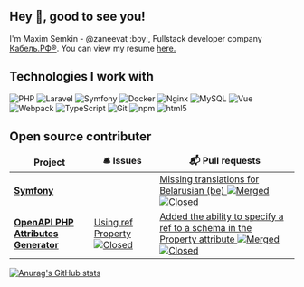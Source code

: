 ## Hey :wave:, good to see you!
<p align='left'> I'm Maxim Semkin - @zaneevat :boy:, Fullstack developer company <a href='https://cable.ru' target=_blank>Кабель.РФ®</a>. You can view my resume <a href='https://career.habr.com/m_semkin/print.pdf' target=_blank><u>here</u>.</a></p>

## Technologies I work with
<p>
  <img alt="PHP" src="https://img.shields.io/badge/-PHP-46a2f1?style=blue&logo=php&logoColor=white" />
  <img alt="Laravel" src="https://img.shields.io/badge/-Laravel-46a2f1?color=red&logo=laravel&logoColor=white" />
  <img alt="Symfony" src="https://img.shields.io/badge/-Symfony-46a2f1?color=black&logo=symfony&logoColor=white" />
  <img alt="Docker" src="https://img.shields.io/badge/-Docker-46a2f1?style=flat-square&logo=docker&logoColor=white" />
  <img alt="Nginx" src="https://img.shields.io/badge/-Nginx-46a2f1?color=green&logo=nginx&logoColor=white" />
  <img alt="MySQL" src="https://img.shields.io/badge/-MySQL-46a2f1?color=informational&logo=mysql&logoColor=white" />
  <img alt="Vue" src="https://img.shields.io/badge/-Vue-46a2f1?color=yellowgreen&logo=vue.js&logoColor=white" />
  <img alt="Webpack" src="https://img.shields.io/badge/-Webpack-8DD6F9?style=flat-square&logo=webpack&logoColor=white" /> 
  <img alt="TypeScript" src="https://img.shields.io/badge/-TypeScript-007ACC?style=flat-square&logo=typescript&logoColor=white" />
  <img alt="Git" src="https://img.shields.io/badge/-Git-F05032?style=flat-square&logo=git&logoColor=white" />
  <img alt="npm" src="https://img.shields.io/badge/-NPM-CB3837?style=flat-square&logo=npm&logoColor=white" />
  <img alt="html5" src="https://img.shields.io/badge/-HTML5-E34F26?style=flat-square&logo=html5&logoColor=white" />
</p>

## Open source contributer
<table>
  <thead align="center">
    <tr border: none;>
      <td><b>Project</b></td>
      <td><b>🛎 Issues</b></td>
      <td><b>📬 Pull requests</b></td>
    </tr>
  </thead>
  <tbody>
    <tr>
      <td><a href="https://github.com/symfony/symfony"><b>Symfony</b></a></td>
      <td></td>
      <td><a href='https://github.com/symfony/symfony/pull/44404' target=_blank>
        Missing translations for Belarusian (be)
        <img alt="Merged" src="https://img.shields.io/badge/-Merged-E34F26?color=ff69b4&logo=github&logoColor=white"/>
        <img alt="Closed" src="https://img.shields.io/badge/-Closed-E34F26?style=flat-square&logo=github&logoColor=white"/>
      </a></td>
    </tr>
    <tr>
      <td><a href="https://github.com/uderline/openapi-php-attributes"><b>OpenAPI PHP Attributes Generator</b></a></td>
      <td><a href='https://github.com/uderline/openapi-php-attributes/issues/16' target=_blank>
        Using ref Property<img alt="Closed" src="https://img.shields.io/badge/-Closed-E34F26?style=flat-square&logo=github&logoColor=white"/>
      </a></td>
      <td><a href='https://github.com/uderline/openapi-php-attributes/pull/18' target=_blank>
        Added the ability to specify a ref to a schema in the Property attribute
        <img alt="Merged" src="https://img.shields.io/badge/-Merged-E34F26?color=ff69b4&logo=github&logoColor=white"/>
        <img alt="Closed" src="https://img.shields.io/badge/-Closed-E34F26?style=flat-square&logo=github&logoColor=white"/>
      </a></td>
    </tr>
  </tbody>
</table>

[![Anurag's GitHub stats](https://github-readme-stats.vercel.app/api?username=zaneevat&show_icons=true&theme=dark)](https://github.com/anuraghazra/github-readme-stats)
